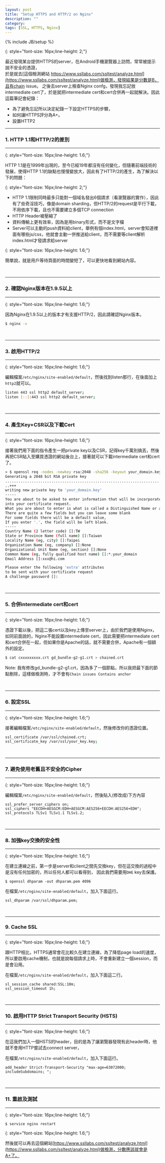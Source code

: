 ```yaml
---
layout: post
title: "Setup HTTPS and HTTP/2 on Nginx"
description: ""
category: 
tags: [SSL, HTTPS, Nginx]
---
```

{% include JB/setup %}

{: style="font-size: 16px;line-height: 2;"}

最近發現某台提供HTTPS的server，在Android手機瀏覽器上訪問，常常被提示說不安全的憑證，<br />於是就去[這個檢測網站 https://www.ssllabs.com/ssltest/analyze.html](https://www.ssllabs.com/ssltest/analyze.html)做檢測，發現結果是分數是B，且有chain issue。
之後去server上檢查Nginx confg，發現我忘記放intermediate cert了，於是就把intermediate cert和cert合併再一起就解決。因此這篇筆記會紀錄：

- 為了避免忘記所以決定紀錄一下設定HTTPS的步驟，
- 如何讓HTTPS評分為A+。
- 設置HTTP2

<!--more-->


---
### 1. HTTP 1.1和HTTP/2的差別
---

{: style="font-size: 16px;line-height: 1.6;"}

HTTP 1.1是在1999年出現的，至今已經19年都沒有任何變化，但隨著前端技術的發展，使得HTTP 1.1的缺點也慢慢變放大，因此有了HTTP/2的產生，為了解決以下的問題：

{: style="font-size: 16px;line-height: 2;"}

- HTTP 1.1限制同時最多只能對一個域名發出6個請求（看瀏覽器的實作），因此有了些奇淫技巧，像是domain sharding，但HTTP/2的request是平行下載，不用依序下載，且也不需要建立多個TCP connection
- HTTP Header被壓縮了
- 資料傳輸上更有效率，因為是用binary形式，而不是文字檔
- Server可以主動的push資料給client，舉例有個index.html，server會知道裡面有哪些js/css，他就會主動一併推送給client，而不需要等client解析index.html才發請求給server


{: style="font-size: 16px;line-height: 1.6;"}

簡單說，就是用戶等待頁面的時間變短了，可以更快地看到網站內容。



<br />

---
### 2. 確認Nginx版本在1.9.5以上
---

{: style="font-size: 16px;line-height: 1.6;"}

因為Nginx在1.9.5以上的版本才有支援HTTP/2，因此請確認Nginx版本。

```bash	
$ nginx -v
```


<br />

---
### 3. 啟用HTTP/2
---

{: style="font-size: 16px;line-height: 1.6;"}

編輯檔案`/etc/nginx/site-enabled/default`，然後找到listen那行，在後面加上`http2`就可以。

```bash
listen 443 ssl http2 default_server;
listen [::]:443 ssl http2 default_server;
```

<br />

---
### 4. 產生Key+CSR以及下載Cert
---

{: style="font-size: 16px;line-height: 1.6;"}

接著我們用下面的指令產生一把private key以及CSR，記得key千萬別搞丟，然後再把CSR貼入至購買憑證的網站後台上，接著就可以下載intermediate cert和cert了。

```bash
» $ openssl req -nodes -newkey rsa:2048 -sha256 -keyout your_domain.key -out your_domain.csr
Generating a 2048 bit RSA private key
..............................................................................................................+++
..+++
writing new private key to 'your_domain.key'
-----
You are about to be asked to enter information that will be incorporated
into your certificate request.
What you are about to enter is what is called a Distinguished Name or a DN.
There are quite a few fields but you can leave some blank
For some fields there will be a default value,
If you enter '.', the field will be left blank.
-----
Country Name (2 letter code) []:TW
State or Province Name (full name) []:Taiwan
Locality Name (eg, city) []:Taipei
Organization Name (eg, company) []:None
Organizational Unit Name (eg, section) []:None
Common Name (eg, fully qualified host name) []:*.your_domain
Email Address []:xxx@hi.com

Please enter the following 'extra' attributes
to be sent with your certificate request
A challenge password []:
```

<br />

---
### 5. 合併intermediate cert和cert
---

{: style="font-size: 16px;line-height: 1.6;"}

憑證下載以後，把這二張cert以及key上傳至server上，由於我們是使用Nginx，如同前面說的，Nginx不能設置intermediate cert，因此需要把intermediate cert和cert合併在一起，但如果你是Apache的話，就不需要合併，Apache有一個額外的設定。

```bash
$ cat cxxxxxxxxx.crt gd_bundle-g2-g1.crt > chained.crt
```

Note: 我有修改gd_bundle-g2-g1.crt，因為多了一個節點，所以我把最下面的節點刪除，這樣做檢測時，才不會有`Chain issues Contains anchor`


<br />

---
### 6. 設定SSL
---

{: style="font-size: 16px;line-height: 1.6;"}

接著編輯檔案`/etc/nginx/site-enabled/default`，然後修改你的憑證位置。

```bash
ssl_certificate /var/ssl/chained.crt;
ssl_certificate_key /var/ssl/your_key.key;
```

<br />

---
### 7. 避免使用老舊且不安全的Cipher
---

{: style="font-size: 16px;line-height: 1.6;"}

編輯檔案`/etc/nginx/site-enabled/default`，然後貼入(修改成)下方內容

```
ssl_prefer_server_ciphers on;
ssl_ciphers "EECDH+AESGCM:EDH+AESGCM:AES256+EECDH:AES256+EDH";
ssl_protocols TLSv1 TLSv1.1 TLSv1.2;
```


<br />

---
### 8. 加強key交換的安全性
---

{: style="font-size: 16px;line-height: 1.6;"}


在建立連線之前，第一步是server和client之間先交換key，但在這交換的過程中是沒有任何加密的，所以任何人都可以看得到，
因此我們需要用`DHE` key去保護。

```
$ openssl dhparam -out dhparam.pem 4096
```

在檔案`/etc/nginx/site-enabled/default`，加入下面這行。

```
ssl_dhparam /var/ssl/dhparam.pem;
```



<br />

---
### 9. Cache SSL
---

{: style="font-size: 16px;line-height: 1.6;"}

跟HTTP相比，HTTPS通常會花比較久在建立連線，為了降低page load的速度，所以要啟用cache機制，也就是說每個請求上時，不會重新建立一個session，而是會沿用。

在檔案`/etc/nginx/site-enabled/default`，加入下面這二行。

```
sl_session_cache shared:SSL:10m;
ssl_session_timeout 1h;
```


<br />

---
### 10. 啟用HTTP Strict Transport Security (HSTS)
---

{: style="font-size: 16px;line-height: 1.6;"}

在這我們加入一個HSTS的header，目的是為了讓瀏覽器發現有此header時，他就不會用HTTP嘗試去connect server，

在檔案`/etc/nginx/site-enabled/default`，加入下面這行。

```
add_header Strict-Transport-Security "max-age=63072000; includeSubdomains; ";
```

<br />

---
### 11. 重啟及測試
---

{: style="font-size: 16px;line-height: 1.6;"}

```
$ service nginx restart
```

{: style="font-size: 16px;line-height: 1.6;"}

然後就可以再去這個網站[https://www.ssllabs.com/ssltest/analyze.html](https://www.ssllabs.com/ssltest/analyze.html)做檢測，分數應該就會是A+了。









<br />
<br />
<br />














